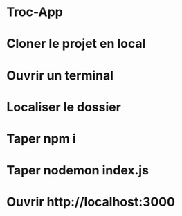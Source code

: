 # Troc-App
# Cloner le projet en local
# Ouvrir un terminal
# Localiser le dossier
# Taper npm i
# Taper nodemon index.js
# Ouvrir http://localhost:3000
